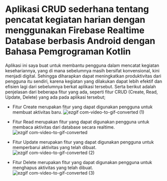 # Aplikasi CRUD sederhana tentang pencatat kegiatan harian dengan menggunakan Firebase Realtime Database berbasis Android dengan Bahasa Pemgrograman Kotlin 
Aplikasi ini saya buat untuk membantu pengguna dalam mencatat kegiatan kesehariannya, yang di mana sebelumnya masih bersifat konvensional, kini menjadi digital. Sehingga diharapkan dapat meningkatkan produktivitas dari pengguna itu sendiri, karena kegiatan yang dilakukan dapat lebih efektif dan efisien lagi dari sebelumnya berkat aplikasi tersebut. Serta berikut adalah penjelasan dari beberapa fitur yang ada, seperti fitur CRUD (Create, Read, Update, Delete) yang ada pada aplikasi tersebut;

* Fitur Create merupakan fitur yang dapat digunakan pengguna untuk membuat aktivitas baru.
  ![ezgif com-video-to-gif-converted (1)](https://github.com/ahmadaufaghani/simple-crud-firebase/assets/91787354/015e894f-49ae-47cb-963f-7eaa92707c41)

* Fitur Read merupakan fitur yang dapat digunakan pengguna untuk membaca aktivitas dari database secara realtime.
  ![ezgif com-video-to-gif-converted](https://github.com/ahmadaufaghani/simple-crud-firebase/assets/91787354/b81f8572-3556-4ea7-a929-cc5631de18f4)

* Fitur Update merupakan fitur yang dapat digunakan pengguna untuk memperbarui aktivitas yang telah dibuat.
  ![ezgif com-video-to-gif-converted (2)](https://github.com/ahmadaufaghani/simple-crud-firebase/assets/91787354/b133cda4-64ff-4a89-b1ad-d5813d961b09)

* Fitur Delete merupakan fitur yang dapat digunakan pengguna untuk menghapus aktivitas yang telah dibuat.
  ![ezgif com-video-to-gif-converted (3)](https://github.com/ahmadaufaghani/simple-crud-firebase/assets/91787354/fca4543b-97a3-49a2-9254-f5e93f4579e4)

